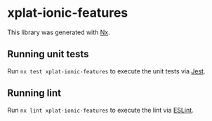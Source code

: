 # xplat-ionic-features

This library was generated with [Nx](https://nx.dev).

## Running unit tests

Run `nx test xplat-ionic-features` to execute the unit tests via [Jest](https://jestjs.io).

## Running lint

Run `nx lint xplat-ionic-features` to execute the lint via [ESLint](https://eslint.org/).
